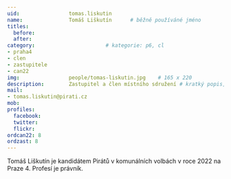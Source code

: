 ```yaml
---
uid:                tomas.liskutin
name:               Tomáš Liškutín  	# běžně používáné jméno
titles:
  before: 
  after:
category:                       # kategorie: p6, cl
- praha4
- clen
- zastupitele
- can22
img: 		        people/tomas-liskutin.jpg    # 165 x 220
description:        Zastupitel a člen místního sdružení # kratký popis, max 160 znaků
mail: 
- tomas.liskutin@pirati.cz
mob: 			
profiles:
  facebook:
  twitter: 
  flickr: 
ordcan22: 8
ordzast: 8
---
```


Tomáš Liškutín je kandidátem Pirátů v komunálních volbách v roce 2022 na Praze 4. Profesí je právník.

